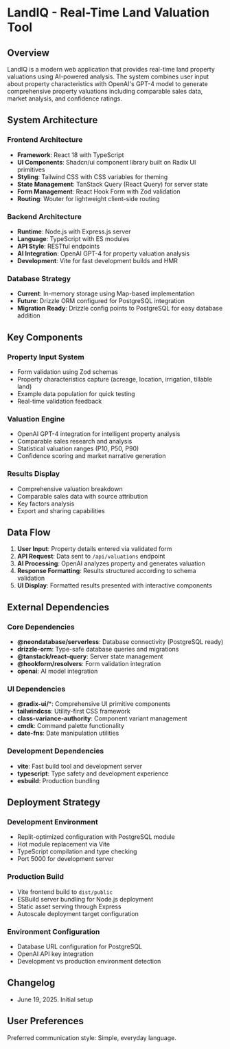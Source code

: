 # LandIQ - Real-Time Land Valuation Tool

## Overview

LandIQ is a modern web application that provides real-time land property valuations using AI-powered analysis. The system combines user input about property characteristics with OpenAI's GPT-4 model to generate comprehensive property valuations including comparable sales data, market analysis, and confidence ratings.

## System Architecture

### Frontend Architecture
- **Framework**: React 18 with TypeScript
- **UI Components**: Shadcn/ui component library built on Radix UI primitives
- **Styling**: Tailwind CSS with CSS variables for theming
- **State Management**: TanStack Query (React Query) for server state
- **Form Management**: React Hook Form with Zod validation
- **Routing**: Wouter for lightweight client-side routing

### Backend Architecture
- **Runtime**: Node.js with Express.js server
- **Language**: TypeScript with ES modules
- **API Style**: RESTful endpoints
- **AI Integration**: OpenAI GPT-4 for property valuation analysis
- **Development**: Vite for fast development builds and HMR

### Database Strategy
- **Current**: In-memory storage using Map-based implementation
- **Future**: Drizzle ORM configured for PostgreSQL integration
- **Migration Ready**: Drizzle config points to PostgreSQL for easy database addition

## Key Components

### Property Input System
- Form validation using Zod schemas
- Property characteristics capture (acreage, location, irrigation, tillable land)
- Example data population for quick testing
- Real-time validation feedback

### Valuation Engine
- OpenAI GPT-4 integration for intelligent property analysis
- Comparable sales research and analysis
- Statistical valuation ranges (P10, P50, P90)
- Confidence scoring and market narrative generation

### Results Display
- Comprehensive valuation breakdown
- Comparable sales data with source attribution
- Key factors analysis
- Export and sharing capabilities

## Data Flow

1. **User Input**: Property details entered via validated form
2. **API Request**: Data sent to `/api/valuations` endpoint
3. **AI Processing**: OpenAI analyzes property and generates valuation
4. **Response Formatting**: Results structured according to schema validation
5. **UI Display**: Formatted results presented with interactive components

## External Dependencies

### Core Dependencies
- **@neondatabase/serverless**: Database connectivity (PostgreSQL ready)
- **drizzle-orm**: Type-safe database queries and migrations
- **@tanstack/react-query**: Server state management
- **@hookform/resolvers**: Form validation integration
- **openai**: AI model integration

### UI Dependencies
- **@radix-ui/***: Comprehensive UI primitive components
- **tailwindcss**: Utility-first CSS framework
- **class-variance-authority**: Component variant management
- **cmdk**: Command palette functionality
- **date-fns**: Date manipulation utilities

### Development Dependencies
- **vite**: Fast build tool and development server
- **typescript**: Type safety and development experience
- **esbuild**: Production bundling

## Deployment Strategy

### Development Environment
- Replit-optimized configuration with PostgreSQL module
- Hot module replacement via Vite
- TypeScript compilation and type checking
- Port 5000 for development server

### Production Build
- Vite frontend build to `dist/public`
- ESBuild server bundling for Node.js deployment
- Static asset serving through Express
- Autoscale deployment target configuration

### Environment Configuration
- Database URL configuration for PostgreSQL
- OpenAI API key integration
- Development vs production environment detection

## Changelog
- June 19, 2025. Initial setup

## User Preferences

Preferred communication style: Simple, everyday language.